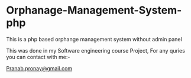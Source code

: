 # Orphanage-Management-System-php

This is a php based orphange management system without admin panel

This was done in my Software engineering course Project, For any quries you can contact with me:-

Pranab.pronay@gmail.com
